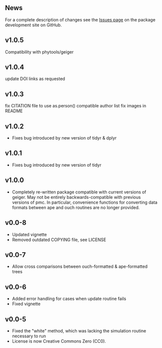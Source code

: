 ## News


For a complete description of changes see the 
[Issues page](https://github.com/cboettig/pmc/issues)
on the package development site on GitHub.  


v1.0.5
------

Compatibility with phytools/geiger


v1.0.4
------

update DOI links as requested

v1.0.3
------

fix CITATION file to use as.person() compatible author list
fix images in README

v1.0.2
------

* Fixes bug introduced by new version of tidyr & dplyr


v1.0.1
------

* Fixes bug introduced by new version of tidyr

v1.0.0
------

* Completely re-written package compatible with current versions of
  geiger. May not be entirely backwards-compatible with previous versions
  of pmc. In particular, convenience functions for converting data formats
  between ape and ouch routines are no longer provided.

v0.0-8
------

* Updated vignette
* Removed outdated COPYING file, see LICENSE

v0.0-7
------

* Allow cross comparisons between ouch-formatted & ape-formatted trees

v0.0-6
------
 * Added error handling for cases when update routine fails
 * Fixed vignette

v0.0-5
------

 * Fixed the "white" method, which was lacking the simulation routine necessary to run
 * License is now Creative Commons Zero (CC0).  



